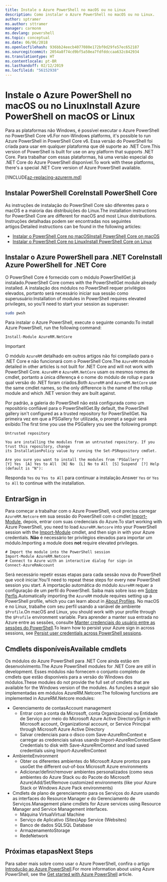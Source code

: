 ```yaml
---
title: Instale o Azure PowerShell no macOS ou no Linux
description: Como instalar o Azure PowerShell no macOS ou no Linux.
author: sptramer
ms.author: sttramer
manager: carmonm
ms.devlang: powershell
ms.topic: conceptual
ms.date: 06/06/2018
ms.openlocfilehash: 936bb24eecb4077080e172bf0d29fe57ec652187
ms.sourcegitcommit: 2054a8f74cd9bf5a50ea7fdfddccaa632c842934
ms.translationtype: HT
ms.contentlocale: pt-BR
ms.lasthandoff: 02/12/2019
ms.locfileid: "56152938"
---
```

# <a name="install-azure-powershell-on-macos-or-linux"></a><span data-ttu-id="25940-103">Instale o Azure PowerShell no macOS ou no Linux</span><span class="sxs-lookup"><span data-stu-id="25940-103">Install Azure PowerShell on macOS or Linux</span></span>

<span data-ttu-id="25940-104">Para as plataformas não Windows, é possível executar o Azure PowerShell no PowerShell Core v6.</span><span class="sxs-lookup"><span data-stu-id="25940-104">For non-Windows platforms, it's possible to run Azure PowerShell in PowerShell Core v6.</span></span> <span data-ttu-id="25940-105">Essa versão do PowerShell foi criada para usar em qualquer plataforma que dê suporte ao .NET Core.</span><span class="sxs-lookup"><span data-stu-id="25940-105">This version of PowerShell is built for use on any platform that supports .NET Core.</span></span> <span data-ttu-id="25940-106">Para trabalhar com essas plataformas, há uma versão especial do .NET Core do Azure PowerShell disponível.</span><span class="sxs-lookup"><span data-stu-id="25940-106">To work with these platforms, there's a special .NET Core version of Azure PowerShell available.</span></span>

[!INCLUDE[az-replacing-azurerm.md](../includes/az-replacing-azurerm.md)]

## <a name="install-powershell-core"></a><span data-ttu-id="25940-107">Instalar PowerShell Core</span><span class="sxs-lookup"><span data-stu-id="25940-107">Install PowerShell Core</span></span>

<span data-ttu-id="25940-108">As instruções de instalação do PowerShell Core são diferentes para o macOS e a maioria das distribuições do Linux.</span><span class="sxs-lookup"><span data-stu-id="25940-108">The installation instructions for PowerShell Core are different for macOS and most Linux distributions.</span></span>
<span data-ttu-id="25940-109">Instruções detalhadas podem ser encontradas nos seguintes artigos:</span><span class="sxs-lookup"><span data-stu-id="25940-109">Detailed instructions can be found in the following articles:</span></span>

* [<span data-ttu-id="25940-110">Instalar o PowerShell Core no macOS</span><span class="sxs-lookup"><span data-stu-id="25940-110">Install PowerShell Core on macOS</span></span>](/powershell/scripting/setup/installing-powershell-core-on-macos)
* [<span data-ttu-id="25940-111">Instalar o PowerShell Core no Linux</span><span class="sxs-lookup"><span data-stu-id="25940-111">Install PowerShell Core on Linux</span></span>](/powershell/scripting/setup/installing-powershell-core-on-linux)

## <a name="install-azure-powershell-for-net-core"></a><span data-ttu-id="25940-112">Instalar o Azure PowerShell para .NET Core</span><span class="sxs-lookup"><span data-stu-id="25940-112">Install Azure PowerShell for .NET Core</span></span>

<span data-ttu-id="25940-113">O PowerShell Core é fornecido com o módulo PowerShellGet já instalado.</span><span class="sxs-lookup"><span data-stu-id="25940-113">PowerShell Core comes with the PowerShellGet module already installed.</span></span> <span data-ttu-id="25940-114">A instalação dos módulos no PowerShell requer privilégios elevados, portanto será necessário iniciar sua sessão como superusuário:</span><span class="sxs-lookup"><span data-stu-id="25940-114">Installation of modules in PowerShell requires elevated privileges, so you'll need to start your session as superuser:</span></span>

```bash
sudo pwsh
```

<span data-ttu-id="25940-115">Para instalar o Azure PowerShell, execute o seguinte comando:</span><span class="sxs-lookup"><span data-stu-id="25940-115">To install Azure PowerShell, run the following command:</span></span>

```powershell-interactive
Install-Module AzureRM.NetCore
```

> [!IMPORTANT]
> <span data-ttu-id="25940-116">O módulo `AzureRM` detalhado em outros artigos não foi compilado para o .NET Core e não funcionará com o PowerShell Core.</span><span class="sxs-lookup"><span data-stu-id="25940-116">The `AzureRM` module detailed in other articles is not built for .NET Core and will not work with PowerShell Core.</span></span> <span data-ttu-id="25940-117">`AzureRM` e `AzureRM.NetCore` usam os mesmos nomes de cmdlet, portanto a única diferença é o nome do módulo de rollup e para qual versão do .NET foram criados.</span><span class="sxs-lookup"><span data-stu-id="25940-117">Both `AzureRM` and `AzureRM.NetCore` use the same cmdlet names, so the only difference is the name of the rollup module and which .NET version they are built against.</span></span>

<span data-ttu-id="25940-118">Por padrão, a galeria do PowerShell não está configurada como um repositório confiável para o PowerShellGet.</span><span class="sxs-lookup"><span data-stu-id="25940-118">By default, the PowerShell gallery isn't configured as a trusted repository for PowerShellGet.</span></span> <span data-ttu-id="25940-119">Na primeira vez em que a PSGallery for utilizada, o prompt a seguir será exibido:</span><span class="sxs-lookup"><span data-stu-id="25940-119">The first time you use the PSGallery you see the following prompt:</span></span>

```output
Untrusted repository

You are installing the modules from an untrusted repository. If you trust this repository, change
its InstallationPolicy value by running the Set-PSRepository cmdlet.

Are you sure you want to install the modules from 'PSGallery'?
[Y] Yes  [A] Yes to All  [N] No  [L] No to All  [S] Suspend  [?] Help (default is "N"):
```

<span data-ttu-id="25940-120">Responda `Yes` ou `Yes to All` para continuar a instalação.</span><span class="sxs-lookup"><span data-stu-id="25940-120">Answer `Yes` or `Yes to All` to continue with the installation.</span></span>

## <a name="sign-in"></a><span data-ttu-id="25940-121">Entrar</span><span class="sxs-lookup"><span data-stu-id="25940-121">Sign in</span></span>

<span data-ttu-id="25940-122">Para começar a trabalhar com o Azure PowerShell, você precisa carregar `AzureRM.Netcore` em sua sessão do PowerShell com o cmdlet [Import-Module](/powershell/module/Microsoft.PowerShell.Core/Import-Module), depois, entrar com suas credenciais do Azure.</span><span class="sxs-lookup"><span data-stu-id="25940-122">To start working with Azure PowerShell, you need to load `AzureRM.Netcore` into your PowerShell session with the [Import-Module](/powershell/module/Microsoft.PowerShell.Core/Import-Module) cmdlet, and then sign in with your Azure credentials.</span></span> <span data-ttu-id="25940-123">__Não__ é necessário ter privilégios elevados para importar um módulo.</span><span class="sxs-lookup"><span data-stu-id="25940-123">Importing a module does __not__ require elevated privileges.</span></span>

```powershell-interactive
# Import the module into the PowerShell session
Import-Module AzureRM.Netcore
# Connect to Azure with an interactive dialog for sign-in
Connect-AzureRmAccount
```

<span data-ttu-id="25940-124">Será necessário repetir essas etapas para cada sessão nova do PowerShell que você iniciar.</span><span class="sxs-lookup"><span data-stu-id="25940-124">You'll need to repeat these steps for every new PowerShell session you start.</span></span> <span data-ttu-id="25940-125">A importação automática do módulo `AzureRM` requer a configuração de um perfil do PowerShell. Saiba mais sobre isso em [Sobre Perfis](/powershell/module/microsoft.powershell.core/about/about_profiles).</span><span class="sxs-lookup"><span data-stu-id="25940-125">Automatically importing the `AzureRM` module requires setting up a PowerShell profile, which you can learn about in [About Profiles](/powershell/module/microsoft.powershell.core/about/about_profiles).</span></span>
<span data-ttu-id="25940-126">No macOS e no Linux, trabalhe com seu perfil usando a variável de ambiente `$Profile`.</span><span class="sxs-lookup"><span data-stu-id="25940-126">On macOS and Linux, you should work with your profile through the `$Profile` environment variable.</span></span> <span data-ttu-id="25940-127">Para aprender a manter sua entrada no Azure entre as sessões, consulte [Manter credenciais do usuário entre as sessões do PowerShell](context-persistence.md).</span><span class="sxs-lookup"><span data-stu-id="25940-127">To learn how to persist your Azure sign in across sessions, see [Persist user credentials across PowerShell sessions](context-persistence.md).</span></span>

## <a name="available-cmdlets"></a><span data-ttu-id="25940-128">Cmdlets disponíveis</span><span class="sxs-lookup"><span data-stu-id="25940-128">Available cmdlets</span></span>

<span data-ttu-id="25940-129">Os módulos do Azure PowerShell para .NET Core ainda estão em desenvolvimento.</span><span class="sxs-lookup"><span data-stu-id="25940-129">The Azure PowerShell modules for .NET Core are still in development.</span></span> <span data-ttu-id="25940-130">Esses módulos não fornecem o conjunto completo de cmdlets que estão disponíveis para a versão do Windows dos módulos.</span><span class="sxs-lookup"><span data-stu-id="25940-130">These modules do not provide the full set of cmdlets that are available for the Windows version of the modules.</span></span> <span data-ttu-id="25940-131">As funções a seguir são implementadas em módulos AzureRM.Netcore:</span><span class="sxs-lookup"><span data-stu-id="25940-131">The following functions are implemented in AzureRM.Netcore modules:</span></span>

* <span data-ttu-id="25940-132">Gerenciamento de contas</span><span class="sxs-lookup"><span data-stu-id="25940-132">Account management</span></span>
  * <span data-ttu-id="25940-133">Entrar com a conta da Microsoft, conta Organizacional ou Entidade de Serviço por meio do Microsoft Azure Active Directory</span><span class="sxs-lookup"><span data-stu-id="25940-133">Sign in with Microsoft account, Organizational account, or Service Principal through Microsoft Azure Active Directory</span></span>
  * <span data-ttu-id="25940-134">Salvar credenciais para o disco com Save-AzureRmContext e carregar as credenciais salvas usando Import-AzureRmContext</span><span class="sxs-lookup"><span data-stu-id="25940-134">Save Credentials to disk with Save-AzureRmContext and load saved credentials using Import-AzureRmContext</span></span>
* <span data-ttu-id="25940-135">Ambiente</span><span class="sxs-lookup"><span data-stu-id="25940-135">Environment</span></span>
  * <span data-ttu-id="25940-136">Obter os diferentes ambientes do Microsoft Azure prontos para uso</span><span class="sxs-lookup"><span data-stu-id="25940-136">Get the different out-of-box Microsoft Azure environments</span></span>
  * <span data-ttu-id="25940-137">Adicionar/definir/remover ambientes personalizados (como seus ambientes do Azure Stack ou do Pacote do Microsoft Azure)</span><span class="sxs-lookup"><span data-stu-id="25940-137">Add/Set/Remove customized environments (like your Azure Stack or Windows Azure Pack environments)</span></span>
* <span data-ttu-id="25940-138">Cmdlets de plano de gerenciamento para os Serviços do Azure usando as interfaces do Resource Manager e do Gerenciamento de Serviços.</span><span class="sxs-lookup"><span data-stu-id="25940-138">Management plane cmdlets for Azure services using Resource Manager and Service Management interfaces.</span></span>
  * <span data-ttu-id="25940-139">Máquina Virtual</span><span class="sxs-lookup"><span data-stu-id="25940-139">Virtual Machine</span></span>
  * <span data-ttu-id="25940-140">Serviço de Aplicativo (Sites)</span><span class="sxs-lookup"><span data-stu-id="25940-140">App Service (Websites)</span></span>
  * <span data-ttu-id="25940-141">Banco de dados SQL</span><span class="sxs-lookup"><span data-stu-id="25940-141">SQL Database</span></span>
  * <span data-ttu-id="25940-142">Armazenamento</span><span class="sxs-lookup"><span data-stu-id="25940-142">Storage</span></span>
  * <span data-ttu-id="25940-143">Rede</span><span class="sxs-lookup"><span data-stu-id="25940-143">Network</span></span>

## <a name="next-steps"></a><span data-ttu-id="25940-144">Próximas etapas</span><span class="sxs-lookup"><span data-stu-id="25940-144">Next Steps</span></span>

<span data-ttu-id="25940-145">Para saber mais sobre como usar o Azure PowerShell, confira o artigo [Introdução ao Azure PowerShell](get-started-azureps.md).</span><span class="sxs-lookup"><span data-stu-id="25940-145">For more information about using Azure PowerShell, see the [Get started with Azure PowerShell](get-started-azureps.md) article.</span></span>
